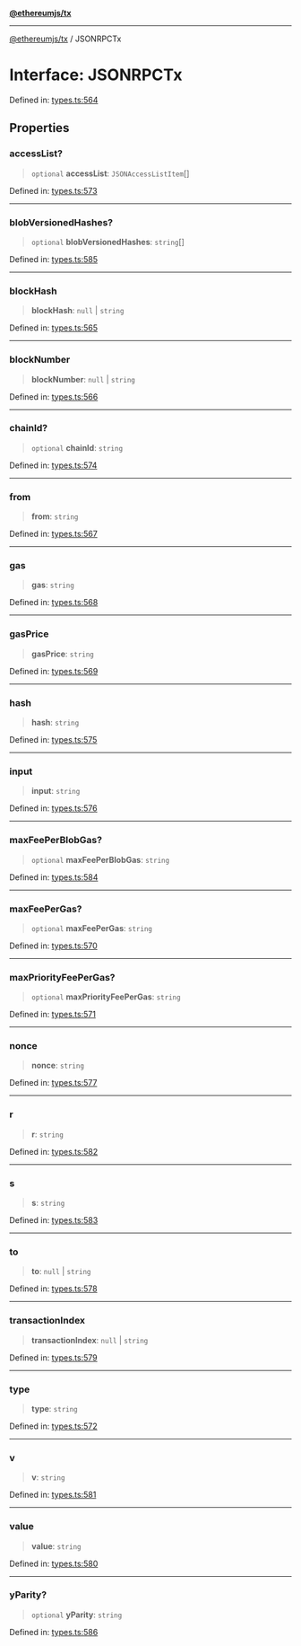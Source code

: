 [**@ethereumjs/tx**](../README.md)

***

[@ethereumjs/tx](../README.md) / JSONRPCTx

# Interface: JSONRPCTx

Defined in: [types.ts:564](https://github.com/Dargon789/ethereumjs-monorepo/blob/master/packages/tx/src/types.ts#L564)

## Properties

### accessList?

> `optional` **accessList**: `JSONAccessListItem`[]

Defined in: [types.ts:573](https://github.com/Dargon789/ethereumjs-monorepo/blob/master/packages/tx/src/types.ts#L573)

***

### blobVersionedHashes?

> `optional` **blobVersionedHashes**: `string`[]

Defined in: [types.ts:585](https://github.com/Dargon789/ethereumjs-monorepo/blob/master/packages/tx/src/types.ts#L585)

***

### blockHash

> **blockHash**: `null` \| `string`

Defined in: [types.ts:565](https://github.com/Dargon789/ethereumjs-monorepo/blob/master/packages/tx/src/types.ts#L565)

***

### blockNumber

> **blockNumber**: `null` \| `string`

Defined in: [types.ts:566](https://github.com/Dargon789/ethereumjs-monorepo/blob/master/packages/tx/src/types.ts#L566)

***

### chainId?

> `optional` **chainId**: `string`

Defined in: [types.ts:574](https://github.com/Dargon789/ethereumjs-monorepo/blob/master/packages/tx/src/types.ts#L574)

***

### from

> **from**: `string`

Defined in: [types.ts:567](https://github.com/Dargon789/ethereumjs-monorepo/blob/master/packages/tx/src/types.ts#L567)

***

### gas

> **gas**: `string`

Defined in: [types.ts:568](https://github.com/Dargon789/ethereumjs-monorepo/blob/master/packages/tx/src/types.ts#L568)

***

### gasPrice

> **gasPrice**: `string`

Defined in: [types.ts:569](https://github.com/Dargon789/ethereumjs-monorepo/blob/master/packages/tx/src/types.ts#L569)

***

### hash

> **hash**: `string`

Defined in: [types.ts:575](https://github.com/Dargon789/ethereumjs-monorepo/blob/master/packages/tx/src/types.ts#L575)

***

### input

> **input**: `string`

Defined in: [types.ts:576](https://github.com/Dargon789/ethereumjs-monorepo/blob/master/packages/tx/src/types.ts#L576)

***

### maxFeePerBlobGas?

> `optional` **maxFeePerBlobGas**: `string`

Defined in: [types.ts:584](https://github.com/Dargon789/ethereumjs-monorepo/blob/master/packages/tx/src/types.ts#L584)

***

### maxFeePerGas?

> `optional` **maxFeePerGas**: `string`

Defined in: [types.ts:570](https://github.com/Dargon789/ethereumjs-monorepo/blob/master/packages/tx/src/types.ts#L570)

***

### maxPriorityFeePerGas?

> `optional` **maxPriorityFeePerGas**: `string`

Defined in: [types.ts:571](https://github.com/Dargon789/ethereumjs-monorepo/blob/master/packages/tx/src/types.ts#L571)

***

### nonce

> **nonce**: `string`

Defined in: [types.ts:577](https://github.com/Dargon789/ethereumjs-monorepo/blob/master/packages/tx/src/types.ts#L577)

***

### r

> **r**: `string`

Defined in: [types.ts:582](https://github.com/Dargon789/ethereumjs-monorepo/blob/master/packages/tx/src/types.ts#L582)

***

### s

> **s**: `string`

Defined in: [types.ts:583](https://github.com/Dargon789/ethereumjs-monorepo/blob/master/packages/tx/src/types.ts#L583)

***

### to

> **to**: `null` \| `string`

Defined in: [types.ts:578](https://github.com/Dargon789/ethereumjs-monorepo/blob/master/packages/tx/src/types.ts#L578)

***

### transactionIndex

> **transactionIndex**: `null` \| `string`

Defined in: [types.ts:579](https://github.com/Dargon789/ethereumjs-monorepo/blob/master/packages/tx/src/types.ts#L579)

***

### type

> **type**: `string`

Defined in: [types.ts:572](https://github.com/Dargon789/ethereumjs-monorepo/blob/master/packages/tx/src/types.ts#L572)

***

### v

> **v**: `string`

Defined in: [types.ts:581](https://github.com/Dargon789/ethereumjs-monorepo/blob/master/packages/tx/src/types.ts#L581)

***

### value

> **value**: `string`

Defined in: [types.ts:580](https://github.com/Dargon789/ethereumjs-monorepo/blob/master/packages/tx/src/types.ts#L580)

***

### yParity?

> `optional` **yParity**: `string`

Defined in: [types.ts:586](https://github.com/Dargon789/ethereumjs-monorepo/blob/master/packages/tx/src/types.ts#L586)
